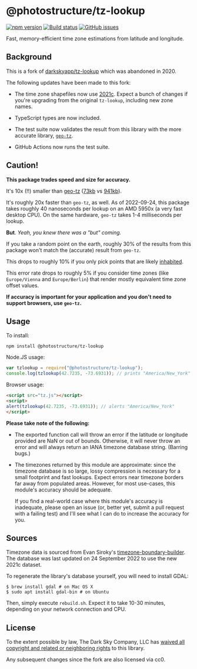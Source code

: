# @photostructure/tz-lookup

[![npm version](https://img.shields.io/npm/v/@photostructure/tz-lookup.svg)](https://www.npmjs.com/package/@photostructure/tz-lookup)
[![Build status](https://github.com/photostructure/tz-lookup/actions/workflows/node.js.yml/badge.svg?branch=main)](https://github.com/photostructure/tz-lookup/actions/workflows/node.js.yml)
[![GitHub issues](https://img.shields.io/github/issues/photostructure/tz-lookup.svg)](https://github.com/photostructure/tz-lookup/issues)

Fast, memory-efficient time zone estimations from latitude and longitude.

## Background

This is a fork of [darkskyapp/tz-lookup](https://github.com/darkskyapp/tz-lookup-oss) which was abandoned in 2020.

The following updates have been made to this fork:

* The time zone shapefiles now use
[2021c](https://github.com/evansiroky/timezone-boundary-builder/releases/tag/2021c). Expect a bunch of changes if you're upgrading from the original `tz-lookup`, including new zone names.

* TypeScript types are now included.

* The test suite now validates the result from this library with the more accurate library, [`geo-tz`](https://github.com/evansiroky/node-geo-tz/).

* GitHub Actions now runs the test suite.

## Caution!

**This package trades speed and size for accuracy.** 

It's 10x (!!) smaller than
[geo-tz](https://github.com/evansiroky/node-geo-tz/)
([73kb](https://bundlephobia.com/package/@photostructure/tz-lookup@7.0.0) vs
[941kb](https://bundlephobia.com/package/geo-tz@7.0.2)).

It's roughly 20x faster than `geo-tz`, as well. As of 2022-09-24, this package
takes roughly 40 nanoseconds per lookup on an AMD 5950x (a very fast desktop CPU). On the same hardware, `geo-tz` takes
1-4 milliseconds per lookup.

**But**. _Yeah, you knew there was a "but" coming._

If you take a random point on the earth, roughly 30% of the results from this package won't match the (accurate) result from `geo-tz`. 

This drops to roughly 10% if you only pick points that are likely [inhabited](https://github.com/darkskyapp/inhabited).

This error rate drops to roughly 5% if you consider time zones (like `Europe/Vienna` and `Europe/Berlin`) that render mostly equivalent time zone offset values.

**If accuracy is important for your application and you don't need to support browsers, use `geo-tz`.**

## Usage

To install:

    npm install @photostructure/tz-lookup

Node.JS usage:

```javascript
var tzlookup = require("@photostructure/tz-lookup");
console.log(tzlookup(42.7235, -73.6931)); // prints "America/New_York"
```

Browser usage:

```html
<script src="tz.js"></script>
<script>
alert(tzlookup(42.7235, -73.6931)); // alerts "America/New_York"
</script>
```

**Please take note of the following:**

*   The exported function call will throw an error if the latitude or longitude
    provided are NaN or out of bounds. Otherwise, it will never throw an error
    and will always return an IANA timezone database string. (Barring bugs.)

*   The timezones returned by this module are approximate: since the timezone
    database is so large, lossy compression is necessary for a small footprint
    and fast lookups. Expect errors near timezone borders far away from
    populated areas. However, for most use-cases, this module's accuracy should
    be adequate.
    
    If you find a real-world case where this module's accuracy is inadequate,
    please open an issue (or, better yet, submit a pull request with a failing
    test) and I'll see what I can do to increase the accuracy for you.

## Sources

Timezone data is sourced from Evan Siroky's [timezone-boundary-builder][tbb].
The database was last updated on 24 September 2022 to use the new 2021c dataset.

To regenerate the library's database yourself, you will need to install GDAL:

```
$ brew install gdal # on Mac OS X
$ sudo apt install gdal-bin # on Ubuntu
```

Then, simply execute `rebuild.sh`. Expect it to take 10-30 minutes, depending
on your network connection and CPU.

[tbb]: https://github.com/evansiroky/timezone-boundary-builder/

## License

To the extent possible by law, The Dark Sky Company, LLC has [waived all
copyright and related or neighboring rights][cc0] to this library.

[cc0]: http://creativecommons.org/publicdomain/zero/1.0/

Any subsequent changes since the fork are also licensed via cc0. 
